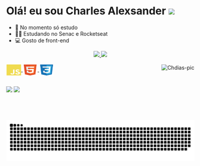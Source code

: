 # Olá! eu sou Charles Alexsander <img src="https://media3.giphy.com/media/Oj4hXgRkHvcl3il860/giphy.gif?cid=ecf05e47n51yocpgx9qh1nom31kkbvo7dx8w6w9dauppcdaf&rid=giphy.gif&ct=s" width="200">

- 🔭 No momento só estudo
- 🧑‍🎓 Estudando no Senac e Rocketseat
- 💻 Gosto de front-end


<div align="center">
  <a href="https://github.com/Chdias3">
  <img height="180em" src="https://github-readme-stats.vercel.app/api?username=chdias3&show_icons=true&theme=radical&include_all_commits=true&count_private=true"/>
  <img height="180em" src="https://github-readme-stats.vercel.app/api/top-langs/?username=chdias3&layout=compact&langs_count=7&theme=radical"/>
    
</div>
  <div style="display: inline_block"><br>
  <img align="center" alt="Chdias-Js" height="30" width="40" src="https://raw.githubusercontent.com/devicons/devicon/master/icons/javascript/javascript-plain.svg">
  <img align="center" alt="Chdias-HTML" height="30" width="40" src="https://raw.githubusercontent.com/devicons/devicon/master/icons/html5/html5-original.svg">
  <img align="center" alt="Chdias-CSS" height="30" width="40" src="https://raw.githubusercontent.com/devicons/devicon/master/icons/css3/css3-original.svg">
  <img align="right" alt="Chdias-pic" height="150" src="https://media0.giphy.com/media/Vzet4dOllpPkM5TTlW/giphy.gif?cid=ecf05e47kzj9we7t0apuwy0ntwn82iu5zzfjvm3wjsvia0kj&rid=giphy.gif&ct=s">
</div>
  
  ##
  
 <div> 
  <a href="https://instagram.com/charlesdias81" target="_blank"><img src="https://img.shields.io/badge/-Instagram-%23E4405F?style=for-the-badge&logo=instagram&logoColor=white" target="_blank"></a>
    <a href = "https://chdias30a@gmail.com/"><img src="https://img.shields.io/badge/-Gmail-%23333?style=for-the-badge&logo=gmail&logoColor=white" target="_blank"></a>
</div>


![Snake animation](https://github.com/chdias3/chdias3/blob/output/github-contribution-grid-snake.svg)
